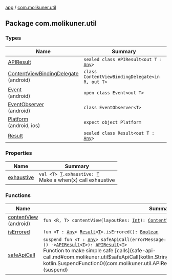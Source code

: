 [app](../index.md) / [com.molikuner.util](./index.md)

## Package com.molikuner.util

### Types

| Name | Summary |
|---|---|
| [APIResult](-a-p-i-result/index.md) | `sealed class APIResult<out T : `[`Any`](https://kotlinlang.org/api/latest/jvm/stdlib/kotlin/-any/index.html)`>` |
| [ContentViewBindingDelegate](-content-view-binding-delegate/index.md)<br>(android) | `class ContentViewBindingDelegate<in R, out T>` |
| [Event](-event/index.md)<br>(android) | `open class Event<out T>` |
| [EventObserver](-event-observer/index.md)<br>(android) | `class EventObserver<T>` |
| [Platform](-platform/index.md)<br>(android, ios) | `expect object Platform` |
| [Result](-result/index.md) | `sealed class Result<out T : `[`Any`](https://kotlinlang.org/api/latest/jvm/stdlib/kotlin/-any/index.html)`>` |

### Properties

| Name | Summary |
|---|---|
| [exhaustive](exhaustive.md) | `val <T> `[`T`](exhaustive.md#T)`.exhaustive: `[`T`](exhaustive.md#T)<br>Make a when(x) call exhaustive |

### Functions

| Name | Summary |
|---|---|
| [contentView](content-view.md)<br>(android) | `fun <R, T> contentView(layoutRes: `[`Int`](https://kotlinlang.org/api/latest/jvm/stdlib/kotlin/-int/index.html)`): `[`ContentViewBindingDelegate`](-content-view-binding-delegate/index.md)`<`[`R`](content-view.md#R)`, `[`T`](content-view.md#T)`>` |
| [isErrored](is-errored.md) | `fun <T : `[`Any`](https://kotlinlang.org/api/latest/jvm/stdlib/kotlin/-any/index.html)`> `[`Result`](-result/index.md)`<`[`T`](is-errored.md#T)`>.isErrored(): `[`Boolean`](https://kotlinlang.org/api/latest/jvm/stdlib/kotlin/-boolean/index.html) |
| [safeApiCall](safe-api-call.md) | `suspend fun <T : `[`Any`](https://kotlinlang.org/api/latest/jvm/stdlib/kotlin/-any/index.html)`> safeApiCall(errorMessage: `[`String`](https://kotlinlang.org/api/latest/jvm/stdlib/kotlin/-string/index.html)`, leftTries: `[`Byte`](https://kotlinlang.org/api/latest/jvm/stdlib/kotlin/-byte/index.html)` = 2, call: suspend () -> `[`APIResult`](-a-p-i-result/index.md)`<`[`T`](safe-api-call.md#T)`>): `[`APIResult`](-a-p-i-result/index.md)`<`[`T`](safe-api-call.md#T)`>`<br>Function to make simple safe [calls](safe-api-call.md#com.molikuner.util$safeApiCall(kotlin.String, kotlin.Byte, kotlin.SuspendFunction0((com.molikuner.util.APIResult((com.molikuner.util.safeApiCall.T)))))/call) (suspend) |
